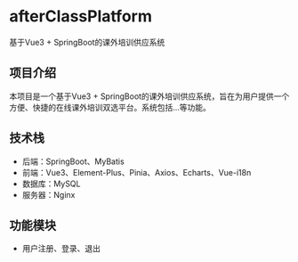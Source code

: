 # afterClassPlatform
基于Vue3 + SpringBoot的课外培训供应系统

## 项目介绍
本项目是一个基于Vue3 + SpringBoot的课外培训供应系统，旨在为用户提供一个方便、快捷的在线课外培训双选平台。系统包括...等功能。

## 技术栈
- 后端：SpringBoot、MyBatis
- 前端：Vue3、Element-Plus、Pinia、Axios、Echarts、Vue-i18n
- 数据库：MySQL
- 服务器：Nginx

## 功能模块
- 用户注册、登录、退出
